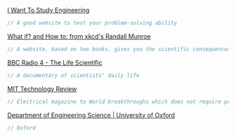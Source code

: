 [I Want To Study Engineering](https://i-want-to-study-engineering.org/)
```C
// A good website to test your problem-solving ability
```
[What if? and How to: from xkcd's Randall Munroe](https://what-if.xkcd.com/archive/)
```C
// A website, based on two books, gives you the scientific consequences of absurb questions
```
[BBC Radio 4 - The Life Scientific](https://www.bbc.co.uk/programmes/b015sqc7)
```C
// A documentary of scientists' daily life
```
[MIT Technology Review](https://www.technologyreview.com/)
```C
// Electrical magazine to World breakthroughs which does not require professional understandings.
```
[Department of Engineering Science | University of Oxford](https://eng.ox.ac.uk/)
```C
// Oxford
```


